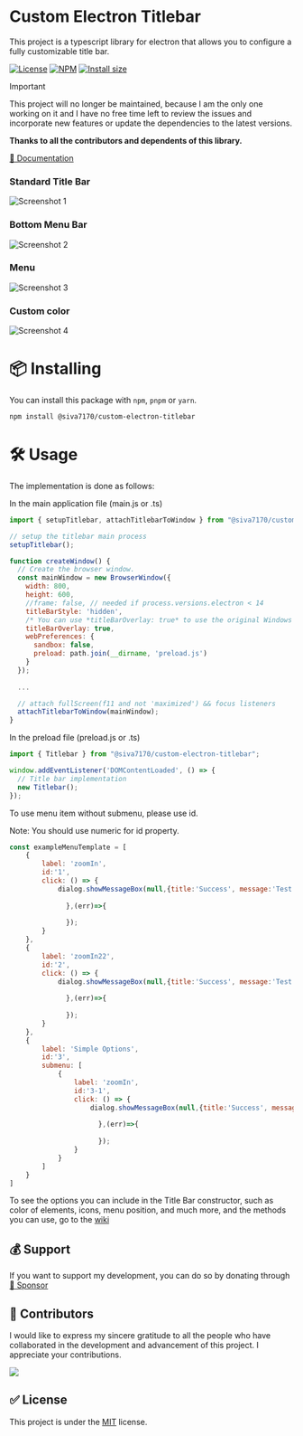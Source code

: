 # Custom Electron Titlebar

This project is a typescript library for electron that allows you to configure a fully customizable title bar.


[![License](https://badgen.net/github/license/siva7170/custom-electron-titlebar?label=License)](https://github.com/AlexTorresDev/custom-electron-titlebar/blob/master/LICENSE)
[![NPM](https://badgen.net/npm/v/@siva7170/custom-electron-titlebar?label=NPM)](https://npmjs.org/package/@siva7170/custom-electron-titlebar)
[![Install size](https://badgen.net/packagephobia/install/@siva7170/custom-electron-titlebar?label=Install%20size)](https://packagephobia.com/result?p=@siva7170/custom-electron-titlebar)

> [!IMPORTANT]  
> This project will no longer be maintained, because I am the only one working on it and I have no free time left to review the issues and incorporate new features or update the dependencies to the latest versions.
>
> **Thanks to all the contributors and dependents of this library.**

[📄 Documentation](https://github.com/AlexTorresDev/custom-electron-titlebar/wiki)

### Standard Title Bar

![Screenshot 1](screenshots/70shots_so.jpg)

### Bottom Menu Bar

![Screenshot 2](screenshots/544shots_so.jpg)

### Menu

![Screenshot 3](screenshots/780shots_so.jpg)

### Custom color

![Screenshot 4](screenshots/262shots_so.jpg)

# 📦 Installing
You can install this package with `npm`, `pnpm` or `yarn`.
```sh
npm install @siva7170/custom-electron-titlebar
```

# 🛠️ Usage
The implementation is done as follows:

In the main application file (main.js or .ts)
```js
import { setupTitlebar, attachTitlebarToWindow } from "@siva7170/custom-electron-titlebar/main";

// setup the titlebar main process
setupTitlebar();

function createWindow() {
  // Create the browser window.
  const mainWindow = new BrowserWindow({
    width: 800,
    height: 600,
    //frame: false, // needed if process.versions.electron < 14
    titleBarStyle: 'hidden',
    /* You can use *titleBarOverlay: true* to use the original Windows controls */
    titleBarOverlay: true,
    webPreferences: {
      sandbox: false,
      preload: path.join(__dirname, 'preload.js')
    }
  });
  
  ...

  // attach fullScreen(f11 and not 'maximized') && focus listeners
  attachTitlebarToWindow(mainWindow);
}
```

In the preload file (preload.js or .ts)
```js
import { Titlebar } from "@siva7170/custom-electron-titlebar";

window.addEventListener('DOMContentLoaded', () => {
  // Title bar implementation
  new Titlebar();
});
```

To use menu item without submenu, please use id.

Note: You should use numeric for id property.

```js
const exampleMenuTemplate = [
	{
		label: 'zoomIn',
		id:'1',
		click: () => {
			dialog.showMessageBox(null,{title:'Success', message:'Test it amd test test 111',type:'error'}).then((res)=>{
				
			  },(err)=>{
				
			  });
		}
	},
	{
		label: 'zoomIn22',
		id:'2',
		click: () => {
			dialog.showMessageBox(null,{title:'Success', message:'Test it amd test test 2222',type:'error'}).then((res)=>{
				
			  },(err)=>{
				
			  });
		}
	},
	{
		label: 'Simple Options',
		id:'3',
		submenu: [
			{
				label: 'zoomIn',
				id:'3-1',
				click: () => {
					dialog.showMessageBox(null,{title:'Success', message:'Test it amd test test 333',type:'error'}).then((res)=>{
						
					  },(err)=>{
						
					  });
				}
			}
		]
	}
]
```

To see the options you can include in the Title Bar constructor, such as color of elements, icons, menu position, and much more, and the methods you can use, go to the [wiki](https://github.com/AlexTorresDev/custom-electron-titlebar/wiki)

## 💰 Support
If you want to support my development, you can do so by donating through [💖 Sponsor](https://github.com/sponsors/AlexTorresDev)


## 📝 Contributors
I would like to express my sincere gratitude to all the people who have collaborated in the development and advancement of this project. I appreciate your contributions.

[![](https://contrib.rocks/image?repo=AlexTorresDev/custom-electron-titlebar)](https://github.com/AlexTorresDev/custom-electron-titlebar/graphs/contributors)


## ✅ License
This project is under the [MIT](https://github.com/AlexTorresDev/custom-electron-titlebar/blob/master/LICENSE) license.
